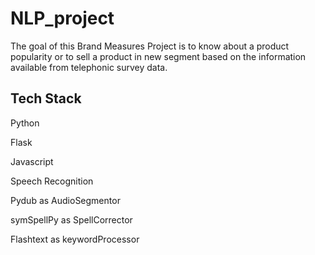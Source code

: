 # NLP_project
The goal of this Brand Measures Project is to know about a product popularity or to sell a product in new segment based on the information available from telephonic survey data.

## Tech Stack
Python

Flask

Javascript

Speech Recognition

Pydub as AudioSegmentor

symSpellPy as SpellCorrector

Flashtext as keywordProcessor